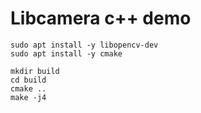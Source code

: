 # Libcamera c++ demo


```
sudo apt install -y libopencv-dev
sudo apt install -y cmake
```

```
mkdir build
cd build 
cmake ..
make -j4
```
